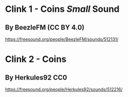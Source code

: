 # Clink 1 - Coins *Small* Sound
## By BeezleFM (CC BY 4.0)
https://freesound.org/people/BeezleFM/sounds/512131/

# Clink 2 - Coins
## By Herkules92 CC0
https://freesound.org/people/Herkules92/sounds/512216/
